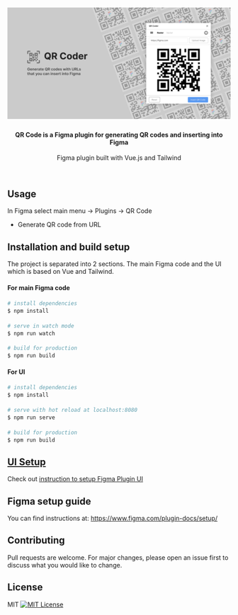 <h1 align="center">
	<a href="https://github.com/nathakits/qr-figma-plugin">
		<img src="assets/plugin-file-cover.png" alt="QR Generator"/>
	</a>
</h1>

<h4 align="center">
  QR Code is a Figma plugin for generating QR codes and inserting into Figma
</h4>

<p align="center">
  Figma plugin built with Vue.js and Tailwind
</p>

<br>

<!-- ## Download -->
<!-- Install on Figma -->

## Usage
In Figma select main menu -> Plugins -> QR Code

- Generate QR code from URL

## Installation and build setup
The project is separated into 2 sections. The main Figma code and the UI which is based on Vue and Tailwind.

#### For main Figma code
```bash
# install dependencies
$ npm install

# serve in watch mode
$ npm run watch

# build for production
$ npm run build
```

#### For UI
```bash
# install dependencies
$ npm install

# serve with hot reload at localhost:8080
$ npm run serve

# build for production
$ npm run build
```

## [UI Setup](UI/README.md)
Check out [instruction to setup Figma Plugin UI](UI/README.md)

## Figma setup guide
You can find instructions at: https://www.figma.com/plugin-docs/setup/

## Contributing
Pull requests are welcome. For major changes, please open an issue first to discuss what you would like to change.

## License
MIT [![MIT License](https://img.shields.io/badge/license-MIT-blue.svg?style=flat)](LICENSE)
